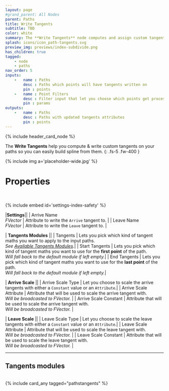 ```yaml
---
layout: page
#grand_parent: All Nodes
parent: Paths
title: Write Tangents
subtitle: TBD
color: white
summary: The **Write Tangents** node computes and assign custom tangents to path points, with options for tangent math modules, scaling, and handling closed loops.
splash: icons/icon_path-tangents.svg
preview_img: previews/index-subdivide.png
has_children: true
tagged: 
    - node
    - paths
nav_order: 5
inputs:
    -   name : Paths
        desc : Paths which points will have tangents written on
        pin : points
    -   name : Point Filters
        desc : Filter input that let you choose which points get processed.
        pin : params
outputs:
    -   name : Paths
        desc : Paths with updated tangents attributes
        pin : points
---
```


{% include header_card_node %}

The **Write Tangents** help you compute & write custom tangents on your paths so you can easily build spline from them.
{: .fs-5 .fw-400 } 

{% include img a='placeholder-wide.jpg' %}

# Properties
<br>

{% include embed id='settings-index-safety' %}

|**Settings**||
| Arrive Name<br>*FVector*           | Attribute to write the `Arrive` tangent to.  |
| Leave Name<br>*FVector*           | Attribute to write the `Leave` tangent to.  |

| **Tangents Modules**           ||
| Tangents           | Lets you pick which kind of tangent maths you want to apply to the input paths.<br>*See [Available Tangents Modules](#available-tangents-modules).*|
| Start Tangents           | Lets you pick which kind of tangent maths you want to use for the **first point** of the path.<br>*Will fall back to the default module if left empty.*|
| End Tangents           | Lets you pick which kind of tangent maths you want to use for the **last point** of the path.<br>*Will fall back to the default module if left empty.*|

| **Arrive Scale**           ||
| Arrive Scale Type           | Let you choose to scale the arrive tangents with either a `Constant` value or an `Attribute`.|
| Arrive Scale Attribute           | Attribute that will be used to scale the arrive tangent with.<br>*Will be broadcasted to FVector.* |
| Arrive Scale Constant           | Attribute that will be used to scale the arrive tangent with.<br>*Will be broadcasted to FVector.* |

| **Leave Scale**           ||
| Leave Scale Type           | Let you choose to scale the leave tangents with either a `Constant` value or an `Attribute`.|
| Leave Scale Attribute           | Attribute that will be used to scale the leave tangent with.<br>*Will be broadcasted to FVector.* |
| Leave Scale Constant           | Attribute that will be used to scale the leave tangent with.<br>*Will be broadcasted to FVector.* |

---
## Tangents modules
<br>
{% include card_any tagged="pathstangents" %}
